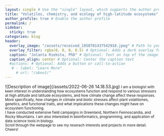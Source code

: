 ```yaml
---
layout: single # Use the "single" layout, which supports the author profile
title: "Volatiles, chemistry, and ecology of high-latitude ecosystems"
author_profile: true # Enable the author profile
permalink: /
sidebar:
  sticky: true
categories: blog
header:
  overlay_image: "/assets/received_1858781437542918.jpeg" # Path to your full-width image
  overlay_filter: rgba(0, 0, 0, 0.5) # Optional: Adds a dark overlay for better text contrast
  caption: "Jolanta Rieksta, PhD" # Optional: Text on top of the image
  caption_align: center # Optional: Center the caption text
  #actions: # Optional: Adds a button or call-to-action
   # - label: "Learn More"
     # url: "/about/"
---
```


![Description of image](/assets/2022-06-26 14.18.53.jpg)
<small>
I am a biologist with keen interest in understanding how ecosystems function and respond to various stressors at high altitude and latitude ecosystems, and how climate change affect these responses. 
<br>
More specifically, how changes in climate and biotic stresses affect plant volatilomes, genetics, and functional traits, and what implications these changes might have on ecosystem functioning. 
<br>
I have conducted extensive field campaigns in Greenland, Northern Fennoscandia, and Rocky Mountains. I am also interested in bioinformatics, programming, and application of data science tools in biology.
<br>
Scroll through the webpage to see my reserach interests and projects in more detail. 
<br>
Cheers!
</small>